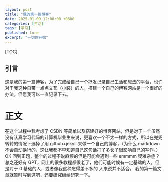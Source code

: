 ```yaml
---
layout: post
title: "我的第一篇博客"
date: 2025-01-09 12:00:00 +0800
categories: [生活]
tags: [学习]
published: ture
excerpt: "一切的开始"
---
```


[TOC]

## 引言

这是我的第一篇博客，为了完成给自己一个抒发记录自己生活和想法的平台，也许对于我这种自带一点点文艺（小装）的人，搭建一个自己的博客网站是一个很好的办法。但愿我可以一直记录下去。

# 正文

**在**这个过程中我考虑了 CSDN 等简单以及搭建好的博客网站，但是对于一个虽然没有认真学习代码的计算机毕业生来说，更喜欢一个不太一样的方式，所以在兜兜转转的情况下选择了用 github+jekyll 来做一个自己的博客，（为什么 markdown 不会自动换行的，这让我都不早知道自己这句话打了多长了很影响自己的写作。）
OK 回到正题，整个的过程不说麻烦的但是可能会遇到一些 emmmm 疑难杂症？总之还好有 GPT，网上的很多教程都很老了，他们可能时候有一定基础的人，但是对于 0 基础的人，或者像我这种忘得差不多的
人来说并不适合。
我的第一篇文章就暂时写到这吧，还要研究继续研究一下。
